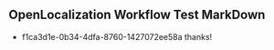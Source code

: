 ## OpenLocalization Workflow Test MarkDown
* f1ca3d1e-0b34-4dfa-8760-1427072ee58a thanks!

<!--HONumber=Jul16_HO4-->


